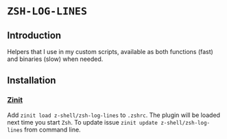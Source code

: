 # `ZSH-LOG-LINES`

## Introduction

Helpers that I use in my custom scripts, available as both functions (fast) and binaries (slow) when needed.

## Installation

### [Zinit](https://github.com/z-shell/zinit)

Add `zinit load z-shell/zsh-log-lines` to `.zshrc`.
The plugin will be loaded next time you start `Zsh`.
To update issue `zinit update z-shell/zsh-log-lines` from command line.
